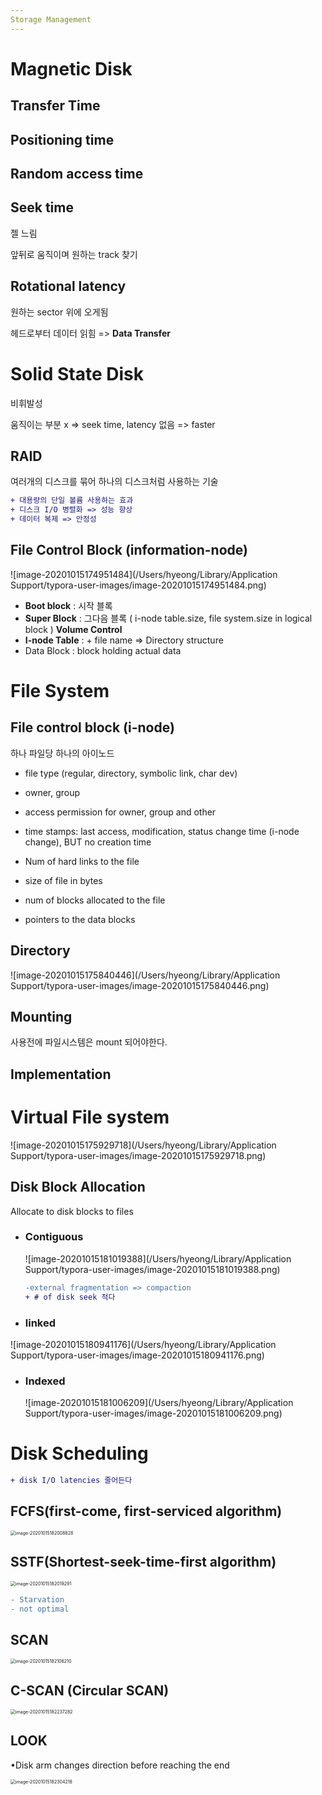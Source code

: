 ```yaml
---
Storage Management
---
```


# Magnetic Disk

## Transfer Time

## Positioning time

## Random access time

## Seek time 

젤 느림

앞뒤로 움직이며 원하는 track 찾기

## Rotational latency

원하는 sector 위에 오게됨

헤드로부터 데이터 읽힘 => **Data Transfer**

# Solid State Disk

비휘발성

움직이는 부분 x => seek time, latency 없음 => faster



## RAID

여러개의 디스크를 묶어 하나의 디스크처럼 사용하는 기술

```diff
+ 대용량의 단일 볼륨 사용하는 효과
+ 디스크 I/O 병렬화 => 성능 향상
+ 데이터 복제 => 안정성
```



## File Control Block (information-node)

![image-20201015174951484](/Users/hyeong/Library/Application Support/typora-user-images/image-20201015174951484.png)

* **Boot block** : 시작 블록
* **Super Block** : 그다음 블록 ( i-node table.size, file system.size in logical block ) **Volume Control**
* **I-node Table** : + file name => Directory structure
* Data Block : block holding actual data

# File System

## File control block (i-node)

하나 파일당 하나의 아이노드

- file type (regular, directory, symbolic link, char dev)

- owner, group

- access permission for owner, group and other

- time stamps: last access, modification, status change time (i-node change), BUT no creation time

- Num of hard links to the file

* size of file in bytes

*  num of blocks allocated to the file

* pointers to the data blocks

## Directory

![image-20201015175840446](/Users/hyeong/Library/Application Support/typora-user-images/image-20201015175840446.png)



## Mounting

사용전에 파일시스템은 mount 되어야한다.

## Implementation



# Virtual File system

![image-20201015175929718](/Users/hyeong/Library/Application Support/typora-user-images/image-20201015175929718.png)



## Disk Block Allocation

Allocate to disk blocks to files

- ### Contiguous

  ![image-20201015181019388](/Users/hyeong/Library/Application Support/typora-user-images/image-20201015181019388.png)

  ```diff
  -external fragmentation => compaction
  + # of disk seek 적다
  ```

- ### linked

![image-20201015180941176](/Users/hyeong/Library/Application Support/typora-user-images/image-20201015180941176.png)

- ### Indexed 

  ![image-20201015181006209](/Users/hyeong/Library/Application Support/typora-user-images/image-20201015181006209.png)

# Disk Scheduling

```diff
+ disk I/O latencies 줄어든다
```



## FCFS(first-come, first-serviced algorithm)

<img src="/Users/hyeong/Library/Application Support/typora-user-images/image-20201015182008828.png" alt="image-20201015182008828" style="zoom:50%;" />

## SSTF(Shortest-seek-time-first algorithm)

<img src="/Users/hyeong/Library/Application Support/typora-user-images/image-20201015182019291.png" alt="image-20201015182019291" style="zoom:50%;" />

```diff
- Starvation
- not optimal
```

## SCAN

<img src="/Users/hyeong/Library/Application Support/typora-user-images/image-20201015182106210.png" alt="image-20201015182106210" style="zoom:50%;" />

## C-SCAN (Circular SCAN)

<img src="/Users/hyeong/Library/Application Support/typora-user-images/image-20201015182237282.png" alt="image-20201015182237282" style="zoom:50%;" />

## LOOK

•Disk arm changes direction before reaching the end

<img src="/Users/hyeong/Library/Application Support/typora-user-images/image-20201015182304218.png" alt="image-20201015182304218" style="zoom:50%;" />

